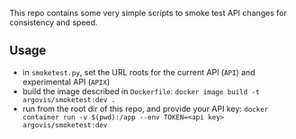 This repo contains some very simple scripts to smoke test API changes for consistency and speed.

## Usage

 - in `smoketest.py`, set the URL roots for the current API (`API`) and experimental API (`APIX`)
 - build the image described in `Dockerfile`: `docker image build -t argovis/smoketest:dev .`
 - run from the root dir of this repo, and provide your API key: `docker container run -v $(pwd):/app --env TOKEN=<api key> argovis/smoketest:dev`